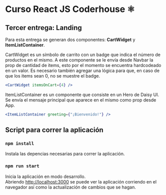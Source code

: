 # Curso React JS Coderhouse ⚛️
 
## Tercer entrega: Landing
Para esta entrega se generan dos componentes: **CartWidget** y **ItemListContainer**.

CartWidget es un símbolo de carrito con un badge que indica el número de productos en el mismo.
A este componente se le envía desde Navbar la prop de cantidad de items, esto por el momento se encuentra hardcodeado en un valor. Es necesario también agregar una lógica para que, en caso de que los items sean 0, no se muestre el badge.
``` jsx
<CartWidget itemsOnCart={4} />
```

ItemListContainer es un componente que consiste en un Hero de Daisy UI. Se envía el mensaje principal que aparece en el mismo como prop desde App.
``` jsx
<ItemListContainer greeting={"¡Bienvenido!"} />
```
## Script para correr la aplicación

### `npm install`

Instala las depencias necesarias para correr la aplicación.

### `npm run start`

Inicia la aplicación en modo desarrollo.\
Abriendo [http://localhost:3000](http://localhost:3000) se puede ver la aplicación corriendo en el navegador así como la actualización de cambios que se hagan.